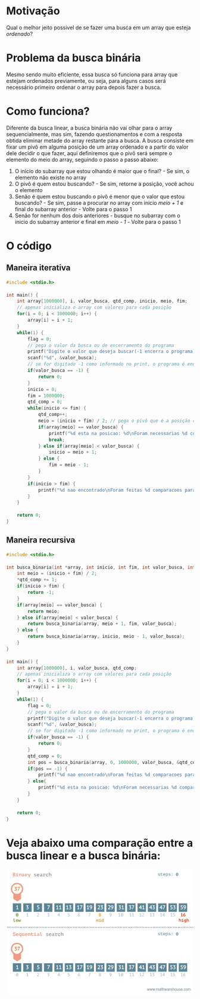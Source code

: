 # Motivação
Qual o melhor jeito possivel de se fazer uma busca em um array que esteja *ordenado*?

# Problema da busca binária
Mesmo sendo muito eficiente, essa busca só funciona para array que estejam ordenados previamente, ou seja, para alguns casos será necessário primeiro ordenar o array para depois fazer a busca.

# Como funciona?

Diferente da busca linear, a busca binária não vai olhar para o array sequencialmente, mas sim, fazendo questionamentos e com a resposta obtida eliminar metade do array restante para a busca.
A busca consiste em fixar um pivô em alguma posição de um array ordenado e a partir do valor dele decidir o que fazer, aqui definiremos que o pivô será sempre o elemento do meio do array, seguindo o passo a passo abaixo:

  1. O inicio do subarray que estou olhando é maior que o final?
  	- Se sim, o elemento não existe no array
  2. O pivô é quem estou buscando?
    - Se sim, retorne a posição, você achou o elemento
  3. Senão é quem estou buscando o pivô é menor que o valor que estou buscando?
    - Se sim, passe a procurar no array com inicio *meio + 1* e final do subarray anterior
    - Volte para o passo 1
  4. Senão for nenhum dos dois anteriores
    - busque no subarray com o inicio do subarray anterior e final em *meio - 1*
    - Volte para o passo 1

# O código

## Maneira iterativa

```C
#include <stdio.h>

int main() {
	int array[1000000], i, valor_busca, qtd_comp, inicio, meio, fim;
	// apenas inicializa o array com valores para cada posição
	for(i = 0; i < 1000000; i++) {
		array[i] = i + 1;
	}
	while(1) {
		flag = 0;
		// pega o valor da busca ou de encerramento do programa
		printf("Digite o valor que deseja buscar(-1 encerra o programa): ");
		scanf("%d", &valor_busca);
		// se for digitado -1 como informado no print, o programa é encerrado
		if(valor_busca == -1) {
			return 0;
		}
		inicio = 0;
		fim = 1000000;
		qtd_comp = 0;
		while(inicio <= fim) {
			qtd_comp++;
			meio = (inicio + fim) / 2; // pega o pivô que é a posição central
			if(array[meio] == valor_busca) {
				printf("%d esta na posicao: %d\nForam necessarias %d comparacoes para encontra-lo\n", valor_busca, meio, qtd_comp);
				break;
			} else if(array[meio] < valor_busca) {
				inicio = meio + 1;
			} else {
				fim = meio - 1;
			}
		}
		if(inicio > fim) {
			printf("%d nao encontrado\nForam feitas %d comparacoes para chegar a isso\n", valor_busca, qtd_comp);
		}
	}

	return 0;
}
```

## Maneira recursiva

```C
#include <stdio.h>

int busca_binaria(int *array, int inicio, int fim, int valor_busca, int *qtd_comp) {
	int meio = (inicio + fim) / 2;
	*qtd_comp += 1;
	if(inicio > fim) {
		return -1;
	}
	if(array[meio] == valor_busca) {
		return meio;
	} else if(array[meio] < valor_busca) {
		return busca_binaria(array, meio + 1, fim, valor_busca);
	} else {
		return busca_binaria(array, inicio, meio - 1, valor_busca);
	}
}

int main() {
	int array[1000000], i, valor_busca, qtd_comp;
	// apenas inicializa o array com valores para cada posição
	for(i = 0; i < 1000000; i++) {
		array[i] = i + 1;
	}
	while(1) {
		flag = 0;
		// pega o valor da busca ou de encerramento do programa
		printf("Digite o valor que deseja buscar(-1 encerra o programa): ");
		scanf("%d", &valor_busca);
		// se for digitado -1 como informado no print, o programa é encerrado
		if(valor_busca == -1) {
			return 0;
		}
		qtd_comp = 0;
		int pos = busca_binaria(array, 0, 1000000, valor_busca, &qtd_comp);
		if(pos == -1) {
			printf("%d nao encontrado\nForam feitas %d comparacoes para chegar a isso\n", valor_busca, qtd_comp);
		} else{ 
			printf("%d esta na posicao: %d\nForam necessarias %d comparacoes para encontra-lo\n", valor_busca, meio, qtd_comp);
		}
	}

	return 0;
}
```

# Veja abaixo uma comparação entre a busca linear e a busca binária:
![Comparação entre busca binária e busca linear](comp.gif)